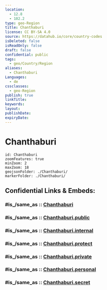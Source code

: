 ```yaml
---
location:
  - 12.8
  - 102.2
type: geo-Region
title: Chanthaburi
license: CC BY-SA 4.0
source: https://datahub.io/core/country-codes
isDeleted: false
isReadOnly: false
draft: false
confidential: public
tags:
  - geo/Country/Region
aliases:
  - Chanthaburi
Languages:
  - de
cssclasses:
  - geo-Region
publish: true
linkTitle:
keywords:
layout:
publishDate:
expiryDate:
---
```


# Chanthaburi

```leaflet
id: Chanthaburi
zoomFeatures: true 
minZoom: 2 
maxZoom: 18
geojsonFolder: ./Chanthaburi/
markerFolder: ./Chanthaburi/
```


## Confidential Links & Embeds: 

### #is_/same_as :: [Chanthaburi](/_Standards/Earth/Continent/Asia/Asia~South~East/Thailand/Provinces~Thailand/Chanthaburi.md) 

### #is_/same_as :: [Chanthaburi.public](/_public/Earth/Continent/Asia/Asia~South~East/Thailand/Provinces~Thailand/Chanthaburi.public.md) 

### #is_/same_as :: [Chanthaburi.internal](/_internal/Earth/Continent/Asia/Asia~South~East/Thailand/Provinces~Thailand/Chanthaburi.internal.md) 

### #is_/same_as :: [Chanthaburi.protect](/_protect/Earth/Continent/Asia/Asia~South~East/Thailand/Provinces~Thailand/Chanthaburi.protect.md) 

### #is_/same_as :: [Chanthaburi.private](/_private/Earth/Continent/Asia/Asia~South~East/Thailand/Provinces~Thailand/Chanthaburi.private.md) 

### #is_/same_as :: [Chanthaburi.personal](/_personal/Earth/Continent/Asia/Asia~South~East/Thailand/Provinces~Thailand/Chanthaburi.personal.md) 

### #is_/same_as :: [Chanthaburi.secret](/_secret/Earth/Continent/Asia/Asia~South~East/Thailand/Provinces~Thailand/Chanthaburi.secret.md)

